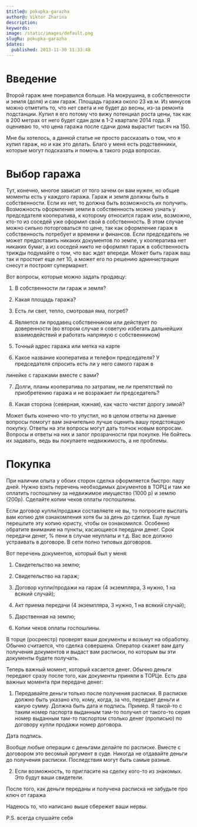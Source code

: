 ```yaml
---
$title@: pokupka-garazha
author@: Viktor Zharina
description: 
keywords: 
image: /static/images/default.png
slugRu: pokupka-garazha
$dates:
  published: 2013-11-30 11:33:48
---
```

<h1>Введение</h1>

Второй гараж мне понравился больше. На мокрушина, в собственности и земля (доля) и сам гараж. Площадь гаража около 23 кв.м. Из минусов можно отметить то, что нет света и не будет до весны, из-за ремонта подстанции. Купил я его потому что вижу потенциал роста цены, так как в 200 метрах от него будет сдан дом в 1-2 квартале 2014 года. Я оцениваю то, что цена гаража после сдачи дома вырастит тысяч на 150.



Мне бы хотелось, а данной статье не просто рассказать о том, что я купил гараж, но и как это делать. Благо у меня есть родственники, которые могут подсказать и помочь в такого рода вопросах.



<h1>Выбор гаража</h1>

Тут, конечно, многое зависит от того зачем он вам нужен, но общие моменты есть у каждого гаража. Гараж и земля должны быть в собственности. Если их нет, то должна быть возможность их получить. Возможность оформления земли в собственность можно узнать у председателя кооператива, к которому относится гараж или, возможно, кто-то из соседей уже оформил свой в собственность. В этом случае можно сильно поторговаться по цене, так как оформление гараж в собственность потребует и времени и финансов. Если председатель не может предоставить никаких документов по земле, у кооператива нет никаких бумаг, а из соседей никто не оформлял гараж в собственность трижды подумайте о том, что вас ждет впереди. Может быть гараж ваш так и простоит еще лет 10, а может его по решению администрации снесут и построят супермаркет.

Вот вопросы, которые можно задать продавцу:

1) В собственности ли гараж и земля?

2) Какая площадь гаража?

3) Есть ли свет, тепло, смотровая яма, погреб?

4) Является ли продавец собственником или действует по доверенности (во втором случае я советую избегать дальнейших взаимодействий и работать напрямую с собственником)

5) Точный адрес гаража или метка на карте

6) Какое название кооператива и телефон председателя? У председателя спросить есть ли у него самого гараж в 

линейке с гаражами вместе с вами?

7) Долги, планы кооператива по затратам, не ли препятствий по приобретению гаража и не возражает ли председатель?

8) Какая сторона (северная, южная), как часто чистят дорогу зимой?



Может быть конечно что-то упустил, но в целом ответы на данные вопросы помогут вам значительно лучше оценить вашу предстоящую покупку. Ответы на эти вопросы могут дать толчок новым вопросам. Вопросы и ответы на них и залог прозрачности при покупке. Не бойтесь их задавать, ведь вы покупаете недвижимость, а не проблемы.



<h1>Покупка</h1>

При наличии опыта у обоих сторон сделка оформляется быстро: пару дней. Нужно взять перечень необходимых документов в ТОРЦ и там же оплатить госпошлину за недвижимое имущество (1000 р) и землю (200р). Сделайте копии чеков оплаты госпошлины.

Если договор купли/продажи составляете не вы, то попросите выслать вам копию для ознакомления хотя бы за день до сделки. Еще лучше перешлите эту копию юристу, чтобы он ознакомился. Особенно обратите внимание на пункты, касающиеся передачи денег. Срок передачи денег, % пени в случае неуплаты и т.д. Вас все должно устраивать в договоре. В сети полно типовых договоров.



Вот перечень документов, который был у меня:

1) Свидетельство на землю;

2) Свидетельство на гараж;

3) Договор купли/продажи на гараж (4 экземпляра, 3 нужно, 1 на всякий случай);

4) Акт приема передачи (4 экземпляра, 3 нужно, 1 на всякий случай);

5) Дарственная на землю;

6) Копии чеков оплаты госпошлины.



В торце (росреестр) проверят ваши документы и возьмут на обработку. Обычно считается, что сделка совершена. Оператор скажет вам дату получения документов и выдаст вам расписки, по которым вы эти документы будете получать.



Теперь важный момент, который касается денег. Обычно деньги передают сразу после того, как документы приняли в ТОРЦе. Есть два важных момента при передаче денег:

1) Передавайте деньги только после получения расписки. В расписке должно быть указано кто, кому, когда, за что, передает деньги и какую сумму. Должна быть дата и подпись. Пример. Я такой-то с таким номер паспорта выданным там-то получил от такого-то серия номер выданным там-то паспортом столько денег (прописью) по договору купли продажи номер договора. 

Дата подпись. 

Вообще любые операции с деньгами делайте по расписке. Вместе с договором это весомый аргумент в суде. Никогда не отдавайте деньги до получения расписки. Последствия могут быть самые разные.

2) Если возможность, то пригласите на сделку кого-то из знакомых. Это будут ваши свидетели.



После того, как деньги переданы и получена расписка не забудьте про ключ от гаража



Надеюсь то, что написано выше сбережет ваши нервы.



P.S. всегда слушайте себя